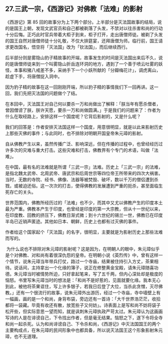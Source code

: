 ## 27.三武一宗，《西游记》对佛教「法难」的影射
《西游记》第 85 回的故事分为上下两个部分。上半部分是灭法国故事的结局，说的是国王上朝，发现文武官员和自己都被剃落了头发，不禁对以往杀害和尚的行动十分后悔。正巧此时官兵带着大柜子到来，柜子打开，走出唐僧师徒。被剃了头发的国王自然对唐僧师徒十分礼敬，不仅大排筵宴，还拜唐僧为师。临行前，国王请求更改国名，悟空将「灭法国」改为「钦法国」，而后继续西行。


后半部分则是雾隐山豹子精故事的开端，故事发生的时间是灭法国出来后不久，说的是唐僧师徒来到一个叫雾隐山折岳连环洞的地方，遇到了一个善于喷云吐雾的妖怪，本事和猪八戒差不多，采纳手下一个小妖所献的「分瓣梅花计」，调虎离山，趁虚下手，将唐僧捉入洞中。 


因为豹子精的故事在这一回刚刚开端，所以豹子精的事情我们下一回再讲。这一回，我们先把灭法国的问题做个了结。


在本回中，灭法国王对自己何以要杀一万和尚做出了解释：「朕当年有愿杀僧者，曾因僧谤了朕，朕许天愿，要杀一万和尚做圆满。」于是我们的问题来了：作者为什么在取经路上，安排这样一个国度呢？它背后影射的，又是什么呢？


我们的回答是：作者安排灭法国这样一个国度，用意很明显，就是以此来影射历史上那些灭佛的事件；与此同时，也不排除对明朝开国皇帝朱元璋的影射。


自从佛教产生以来，虽然传播广泛、影响深远，但在传播的过程中，也曾经经历过许多次的灾难与重大打击。这些灾难和打击，佛教界有个专门的术语，叫做「法难」。


在中国，最有名的法难就是所谓「三武一宗」法难。历史上「三武一宗」的法难，是指北魏太武帝、北周武帝、唐武宗和后周世宗等四位帝王所带来的四次大祸害。当时，无数的寺院、经书、佛像、法器等被焚毁、破坏，数以千万的僧侣遭到杀戮，或被迫还俗。这一次次的打击，使得佛教的发展遭到严重的扼杀，甚至面临生死存亡的关头。


世界范围内，佛教所经历过的「法难」也不少，而其中又尤以佛教产生的印度本土最为严重。佛教本产生于印度，也曾经是印度的第一大宗教，但从十一世纪以来，在印度教、回教的挤压下，佛教日渐式微；到十六世纪的锡兰一世，佛教已在印度半岛已近销声匿迹。其他如日本、朝鲜，历史上也都有过灭佛的事件。


作者给这个国家起个「灭法国」的名字，很明显，主要就是为影射历史上那些法难而写的。


 为什么说也不排除对朱元璋的影射呢？这是因为，在明朝人的眼中，朱元璋似乎是个对佛教、对和尚有着很深仇怨的皇帝。在明朝小说《英烈传》中，曾有这样一个情节，说朱元璋当年带兵打仗，路过一个寺庙，结果被住持引入方丈，茶果相待。说话间，主持拿出一个化缘的簿子，说正在修整黄金宝殿，请朱元璋随喜功德。朱元璋当时被情势所迫，只好拿起笔来，写了五千两，但内心深处却是极度的恼怒。书里写朱元璋当时的想法是：「和尚不是好惹的，见面就要化缘。我本无心到此，被他将茶果诓住，写上许多银子，若我日后登了大位，当杀此贪憎，灭尽佛教。」还有一个很流行的故事，说朱元璋外出游历，经过一个寺庙，寺中墙壁上有一幅画，画的是一个和尚，身背布袋，旁边还有一首诗：「大千世界浩茫茫，收拾都将一袋藏。毕竟有收还有散，放宽些子又何妨」。诗表面上是写和尚不妨将袋子松开些，但实际意思一望而知，就是讽刺朱元璋执政严苛太过。朱元璋认为这画画写诗的人是在诽谤自己，下令找出作者，但是毫无结果。恼怒之下，遂下令将全寺和尚一起杀死。认为和尚诽谤自己、下令杀和尚，《西游记》中灭法国国王的两个主要构成点，在朱元璋的民间形象中也都具备，所以说灭法国王这个形象影射朱元璋，也不无道理。

